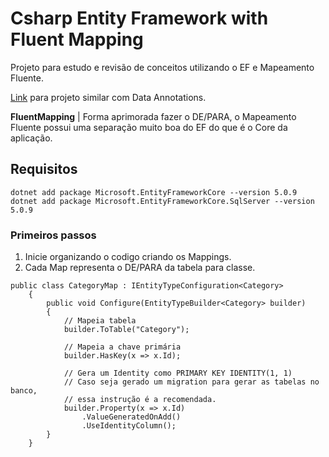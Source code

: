 # Csharp Entity Framework with Fluent Mapping

Projeto para estudo e revisão de conceitos utilizando o EF e Mapeamento Fluente.

[Link](https://github.com/thiagokj/Balta_EntityFramework) para projeto similar com Data Annotations.

**FluentMapping** | Forma aprimorada fazer o DE/PARA, o Mapeamento Fluente possui uma separação muito boa do EF do que é o Core da aplicação.

## Requisitos

```Csharp
dotnet add package Microsoft.EntityFrameworkCore --version 5.0.9
dotnet add package Microsoft.EntityFrameworkCore.SqlServer --version 5.0.9
```

### Primeiros passos

1. Inicie organizando o codigo criando os Mappings.
1. Cada Map representa o DE/PARA da tabela para classe.

```Csharp
public class CategoryMap : IEntityTypeConfiguration<Category>
    {
        public void Configure(EntityTypeBuilder<Category> builder)
        {
            // Mapeia tabela
            builder.ToTable("Category");

            // Mapeia a chave primária
            builder.HasKey(x => x.Id);

            // Gera um Identity como PRIMARY KEY IDENTITY(1, 1)
            // Caso seja gerado um migration para gerar as tabelas no banco,
            // essa instrução é a recomendada.
            builder.Property(x => x.Id)
                .ValueGeneratedOnAdd()
                .UseIdentityColumn();
        }
    }
```
